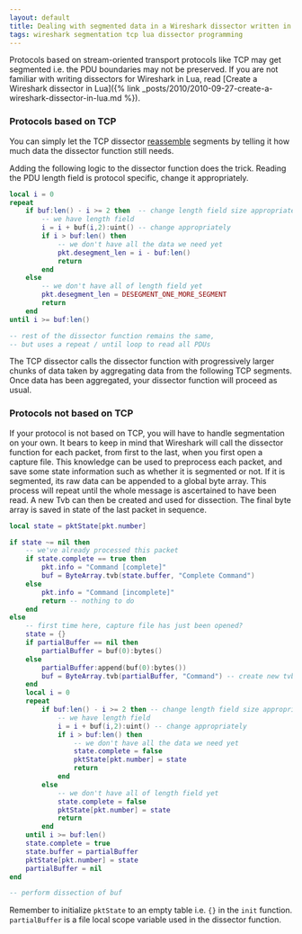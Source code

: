 ```yaml
---
layout: default
title: Dealing with segmented data in a Wireshark dissector written in Lua
tags: wireshark segmentation tcp lua dissector programming
---
```


Protocols based on stream-oriented transport protocols like TCP may get segmented i.e. the PDU boundaries may not be preserved. If you are not familiar with writing dissectors for Wireshark in Lua, read [Create a Wireshark dissector in Lua]({% link _posts/2010/2010-09-27-create-a-wireshark-dissector-in-lua.md %}).

### Protocols based on TCP

You can simply let the TCP dissector [reassemble](http://stackoverflow.com/questions/13138088/how-do-i-reassemble-tcp-packet-in-lua-dissector) segments by telling it how much data the dissector function still needs.

Adding the following logic to the dissector function does the trick. Reading the PDU length field is protocol specific, change it appropriately.

```lua
local i = 0
repeat
    if buf:len() - i >= 2 then  -- change length field size appropriately
        -- we have length field
        i = i + buf(i,2):uint() -- change appropriately
        if i > buf:len() then
            -- we don't have all the data we need yet
            pkt.desegment_len = i - buf:len()
            return
        end
    else
        -- we don't have all of length field yet
        pkt.desegment_len = DESEGMENT_ONE_MORE_SEGMENT
        return
    end
until i >= buf:len()

-- rest of the dissector function remains the same,
-- but uses a repeat / until loop to read all PDUs
```

The TCP dissector calls the dissector function with progressively larger chunks of data taken by aggregating data from the following TCP segments. Once data has been aggregated, your dissector function will proceed as usual.

### Protocols not based on TCP

If your protocol is not based on TCP, you will have to handle segmentation on your own. It bears to keep in mind that Wireshark will call the dissector function for each packet, from first to the last, when you first open a capture file. This knowledge can be used to preprocess each packet, and save some state information such as whether it is segmented or not. If it is segmented, its raw data can be appended to a global byte array. This process will repeat until the whole message is ascertained to have been read. A new Tvb can then be created and used for dissection. The final byte array is saved in state of the last packet in sequence.

```lua
local state = pktState[pkt.number]

if state ~= nil then
    -- we've already processed this packet
    if state.complete == true then
        pkt.info = "Command [complete]"
        buf = ByteArray.tvb(state.buffer, "Complete Command")
    else
        pkt.info = "Command [incomplete]"
        return -- nothing to do
    end
else
    -- first time here, capture file has just been opened?
    state = {}
    if partialBuffer == nil then
        partialBuffer = buf(0):bytes()
    else
        partialBuffer:append(buf(0):bytes())
        buf = ByteArray.tvb(partialBuffer, "Command") -- create new tvb for packet
    end
    local i = 0
    repeat
        if buf:len() - i >= 2 then -- change length field size appropriately
            -- we have length field
            i = i + buf(i,2):uint() -- change appropriately
            if i > buf:len() then
                -- we don't have all the data we need yet
                state.complete = false 
                pktState[pkt.number] = state
                return
            end
        else
            -- we don't have all of length field yet
            state.complete = false 
            pktState[pkt.number] = state
            return
        end
    until i >= buf:len()
    state.complete = true
    state.buffer = partialBuffer
    pktState[pkt.number] = state
    partialBuffer = nil
end

-- perform dissection of buf
```

Remember to initialize `pktState` to an empty table i.e. `{}` in the `init` function. `partialBuffer` is a file local scope variable used in the dissector function.

